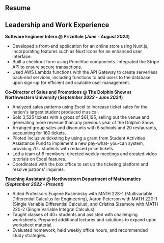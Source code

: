 ## Resume

## Leadership and Work Experience
**Software Engineer Intern @ PrizeSole (*June - August 2024*)**
- Developed a front-end application for an online store using Nuxt.js, incorporating features such as Nuxt Icons for an enhanced user interface.
- Built a checkout form using PrimeVue components. Integrated the Stripe API to ensure secure transactions.
- Used AWS Lambda functions with the API Gateway to create serverless back-end services, including functions to add users to the database upon sign-up for efficient and scalable user management.

**Co-Director of Sales and Promotions @ The Dolphin Show at Northwestern University (*September 2022 - June 2024*)**
- Analyzed sales patterns using Excel to increase ticket sales for the nation's largest student produced musical.
- Sold 3,525 tickets with a gross of $61,195, selling out the venue and generating more revenue than any previous year of the Dolphin Show.
- Arranged group sales and discounts with 6 schools and 20 restaurants, accounting for 160 tickets.
- Piloted inclusive ticketing by using a grant from Student Activities Assistance Fund to implement a new pay-what- you-can system, providing 70+ students with reduced price tickets.
- Led a team of 6 members; directed weekly meetings and created video tutorials on Excel features.
- Coordinated with the box office to set up the ticketing platform and resolve patrons' inquiries.

**Teaching Assistant @ Northwestern Department of Mathematics (*September 2022 - Present*)**
- Aided Professors Eugene Kushnirsky with MATH 228-1 (Multivariable Differential Calculus for Engineering), Aaron Peterson with MATH 220-1 (Single Variable Differential Calculus), and Cristina Sizemore with MATH 220-2 (Single Variable Integral Calculus).
- Taught classes of 40+ students and assisted with challenging worksheets. Prepared additional lectures and solutions to expand upon worksheet material.
- Evaluated homework, held weekly office hours, and recommended study strategies.
